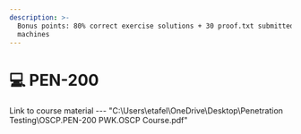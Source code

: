 ```yaml
---
description: >-
  Bonus points: 80% correct exercise solutions + 30 proof.txt submitted for lab
  machines
---
```


# 💻 PEN-200

Link to course material --- "C:\Users\etafel\OneDrive\Desktop\Penetration Testing\OSCP.PEN-200 PWK.OSCP Course.pdf"
